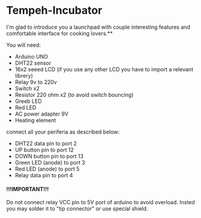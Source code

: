 # Tempeh-Incubator
I'm glad to introduce you a launchpad with couple interesting features and comfortable interface for cooking lovers.**

You will need:
  * Arduino UNO
  * DHT22 sensor
  * 16x2 seeed LCD (if you use any other LCD you have to import a relevant librery)
  * Relay 9v to 220v
  * Switch  x2
  * Resistor 220 ohm  x2 (to avoid switch bouncing)
  * Greeb LED
  * Red LED
  * AC power adapter 9V
  * Heating element
  
connect all your periferia as described below:

  * DHT22 data pin to port 2
  * UP button pin to port 12
  * DOWN button pin to port 13
  * Green LED (anode) to port 3
  * Red LED (anode) to port 5
  * Relay data pin to port 4
  
 
 #### !!!IMPORTANT!!!
 Do not connect relay VCC pin to 5V port of arduino to avoid overload. Insted you may solder it to "tip connector" or use special shield.
